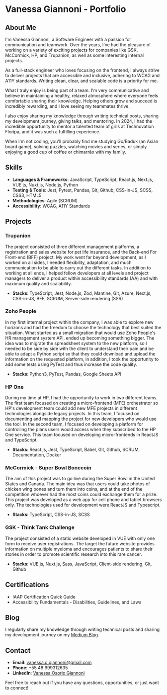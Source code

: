 # Vanessa Giannoni - Portfolio

## About Me

I'm Vanessa Giannoni, a Software Engineer with a passion for communication and teamwork. Over the years, I've had the pleasure of working on a variety of exciting projects for companies like GSK, McCormick, HP, and Trupanion, as well as some interesting internal projects.

As a full-stack engineer who loves focusing on the frontend, I always strive to deliver projects that are accessible and inclusive, adhering to WCAG and A11Y standards. Writing clean, clear, and scalable code is a priority for me.

What I truly enjoy is being part of a team. I'm very communicative and believe in maintaining a healthy, relaxed atmosphere where everyone feels comfortable sharing their knowledge. Helping others grow and succeed is incredibly rewarding, and I love seeing my teammates thrive.

I also enjoy sharing my knowledge through writing technical posts, sharing my development journey, giving talks, and mentoring. In 2024, I had the incredible opportunity to mentor a talented team of girls at Technovation Floripa, and it was such a fulfilling experience.

When I'm not coding, you'll probably find me studying Go/Baduk (an Asian board game), solving puzzles, watching movies and series, or simply enjoying a good cup of coffee or chimarrão with my family.

## Skills

- **Languages & Frameworks**: JavaScript, TypeScript, React.js, Next.js, VUE.js, Nuxt.js, Node.js, Python
- **Testing & Tools**: Jest, Pytest, Pandas, Git, Github, CSS-in-JS, SCSS, CSS3, HTML5
- **Methodologies**: Agile (SCRUM)
- **Accessibility**: WCAG, A11Y Standards

## Projects

### Trupanion

The project consisted of three different management platforms, a registration and sales website for pet life insurance, and the Back-end For Front-end (BFF) project. My work went far beyond development, as I worked on all sides, I needed flexibility, adaptation, and much communication to be able to carry out the different tasks. In addition to working at all ends, I helped fellow developers at all levels and project managers to deliver a product within accessibility standards (AA) and with maximum quality and scalability.

- **Stacks**: TypeScript, Jest, Node.js, Zod, Mantine, Git, Azure, Next.js, CSS-in-JS, BFF, SCRUM, Server-side rendering (SSR)

### Zoho People

In my first internal project within the company, I was able to explore new horizons and had the freedom to choose the technology that best suited the situation. What started as a small migration that would use Zoho People's HR management system API, ended up becoming something bigger. The idea was to migrate the spreadsheet system to the new platform, so I needed to be side by side with the client to understand their pain and be able to adapt a Python script so that they could download and upload the information on the requested platform, in addition, I took the opportunity to add some tests using PyTest and thus increase the code quality.

- **Stacks**: Python3, PyTest, Pandas, Google Sheets API

### HP One

During my time at HP, I had the opportunity to work in two different teams. The first team focused on creating a micro-frontend (MFE) orchestrator so HP's development team could add new MFE projects in different technologies alongside legacy projects. In this team, I focused on documenting and mapping the project for new developers who would use the tool. In the second team, I focused on developing a platform for controlling the plans users would access when they subscribed to the HP One service. This team focused on developing micro-frontends in ReactJS and TypeScript.

- **Stacks**: React.js, Jest, TypeScript, Babel, Git, Github, SCRUM, Documentation, Docker

### McCormick - Super Bowl Bonecoin

The aim of this project was to go live during the Super Bowl in the United States and Canada. The main idea was that users could take photos of chicken wing bones and turn them into coins, and at the end of the competition whoever had the most coins could exchange them for a prize. This project was developed as a web app for cell phone and tablet browsers only. The technologies used for development were ReactJS and Typescript.

- **Stacks**: TypeScript, CSS-in-JS, SCSS

### GSK - Think Tank Challenge

The project consisted of a static website developed in VUE with only one form to receive user registrations. The target the future website provides information on multiple myeloma and encourages patients to share their stories in order to promote scientific research into this rare cancer.

- **Stacks**: VUE.js, Nuxt.js, Sass, JavaScript, Client-side rendering, Git, Github

## Certifications

- IAAP Certification Quick Guide
- Accessibility Fundamentals - Disabilities, Guidelines, and Laws

## Blog

I regularly share my knowledge through writing technical posts and sharing my development journey on my [Medium Blog](https://medium.com/@vanessa.o.giannoni).

## Contact

- **Email**: vanessa.o.giannoni@gmail.com
- **Phone**: +55 48 999312635
- **LinkedIn**: [Vanessa Osorio Giannoni](https://www.linkedin.com/in/vanessa-osorio-giannoni/)

Feel free to reach out if you have any questions, opportunities, or just want to connect!
